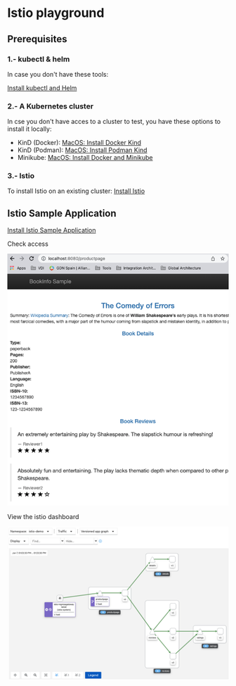 # Istio playground

## Prerequisites

### 1.- kubectl & helm

In case you don't have these tools:

[Install kubectl and Helm](doc/00_MACOS-COMMON-TOOLS.md)

### 2.- A Kubernetes cluster

In cse you don't have acces to a cluster to test, you have these options to install it locally:
* KinD (Docker): [MacOS: Install Docker Kind](doc/00_MACOS-DOCKER-KIND.md)
* KinD (Podman): [MacOS: Install Podman Kind](doc/00_MACOS-PODMAN-KIND.md)
* Minikube: [MacOS: Install Docker and Minikube](doc/00_MACOS-DOCKER-MINIKUBE.md)

### 3.- Istio

To install Istio on an existing cluster: [Install Istio](doc/01_INSTALL_ISTIO.md)


## Istio Sample Application

[Install Istio Sample Application](doc/02_INSTALL_BOOKINFO_APPLICATION.md)

Check access

![Bookinfo Landing Page](doc/img/bookinfo-landing-page.png)

View the istio dashboard

![Bookinfo Istio Dashboard](doc/img/bookinfo-istio-dashboard.png)

